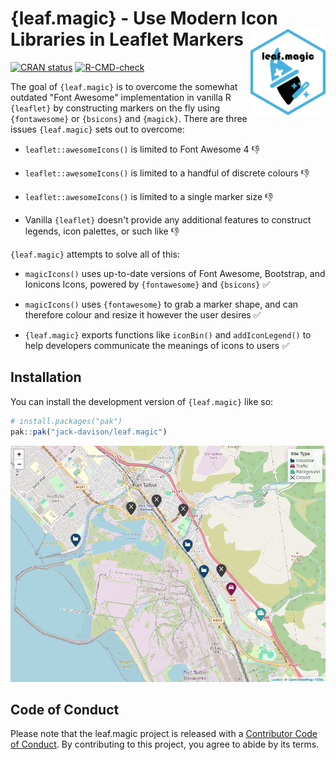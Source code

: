 
# {leaf.magic} - Use Modern Icon Libraries in Leaflet Markers <a href="https://jack-davison.github.io/leaf.magic/"><img src="man/figures/logo.png" align="right" height="138" alt="leaf.magic website" /></a>

<!-- badges: start -->
[![CRAN status](https://www.r-pkg.org/badges/version/leaf.magic)](https://CRAN.R-project.org/package=leaf.magic)
[![R-CMD-check](https://github.com/jack-davison/leaf.magic/actions/workflows/R-CMD-check.yaml/badge.svg)](https://github.com/jack-davison/leaf.magic/actions/workflows/R-CMD-check.yaml)
<!-- badges: end -->

The goal of `{leaf.magic}` is to overcome the somewhat outdated "Font Awesome" implementation in vanilla R `{leaflet}` by constructing markers on the fly using `{fontawesome}` or `{bsicons}` and `{magick}`. There are three issues `{leaf.magic}` sets out to overcome:

* `leaflet::awesomeIcons()` is limited to Font Awesome 4 👎

* `leaflet::awesomeIcons()` is limited to a handful of discrete colours 👎

* `leaflet::awesomeIcons()` is limited to a single marker size 👎

* Vanilla `{leaflet}` doesn't provide any additional features to construct legends, icon palettes, or such like 👎

`{leaf.magic}` attempts to solve all of this:

* `magicIcons()` uses up-to-date versions of Font Awesome, Bootstrap, and Ionicons Icons, powered by `{fontawesome}` and `{bsicons}` ✅

* `magicIcons()` uses `{fontawesome}` to grab a marker shape, and can therefore colour and resize it however the user desires ✅

* `{leaf.magic}` exports functions like `iconBin()` and `addIconLegend()` to help developers communicate the meanings of icons to users ✅

## Installation

You can install the development version of `{leaf.magic}` like so:

``` r
# install.packages("pak")
pak::pak("jack-davison/leaf.magic")
```

![A screenshot of a map produced using the leaf magic R package.](man/figures/webshot.png)

## Code of Conduct

Please note that the leaf.magic project is released with a [Contributor Code of Conduct](https://jack-davison.github.io/leaf.magic/CODE_OF_CONDUCT.html). By contributing to this project, you agree to abide by its terms.
